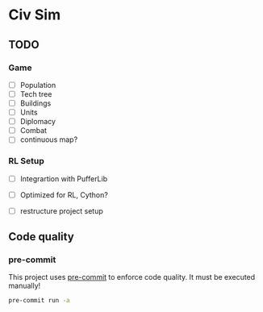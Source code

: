# Civ Sim


## TODO

### Game
- [ ] Population
- [ ] Tech tree
- [ ] Buildings
- [ ] Units
- [ ] Diplomacy
- [ ] Combat
- [ ] continuous map?

### RL Setup
- [ ] Integrartion with PufferLib
- [ ] Optimized for RL, Cython?
- [ ] restructure project setup


## Code quality

### pre-commit

This project uses [pre-commit](https://pre-commit.com/) to enforce code quality.
It must be executed manually!

```bash
pre-commit run -a
```
